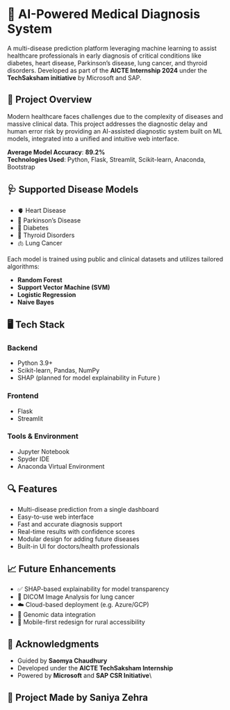 
# 🧠 AI-Powered Medical Diagnosis System

A multi-disease prediction platform leveraging machine learning to assist healthcare professionals in early diagnosis of critical conditions like diabetes, heart disease, Parkinson’s disease, lung cancer, and thyroid disorders. Developed as part of the **AICTE Internship 2024** under the **TechSaksham initiative** by Microsoft and SAP.

## 🚀 Project Overview

Modern healthcare faces challenges due to the complexity of diseases and massive clinical data. This project addresses the diagnostic delay and human error risk by providing an AI-assisted diagnostic system built on ML models, integrated into a unified and intuitive web interface.

**Average Model Accuracy**: **89.2%**  
**Technologies Used**: Python, Flask, Streamlit, Scikit-learn, Anaconda, Bootstrap

## 🩺 Supported Disease Models

- 🫀 Heart Disease
- 🧠 Parkinson’s Disease
- 🍬 Diabetes
- 🦴 Thyroid Disorders
- 🫁 Lung Cancer

Each model is trained using public and clinical datasets and utilizes tailored algorithms:
- **Random Forest**
- **Support Vector Machine (SVM)**
- **Logistic Regression**
- **Naive Bayes**

## 🖥️ Tech Stack

### Backend
- Python 3.9+
- Scikit-learn, Pandas, NumPy
- SHAP (planned for model explainability in Future )

### Frontend
- Flask
- Streamlit

### Tools & Environment
- Jupyter Notebook
- Spyder IDE
- Anaconda Virtual Environment

## 🔍 Features

- Multi-disease prediction from a single dashboard
- Easy-to-use web interface
- Fast and accurate diagnosis support
- Real-time results with confidence scores
- Modular design for adding future diseases
- Built-in UI for doctors/health professionals

## 📈 Future Enhancements

- ✅ SHAP-based explainability for model transparency
- 📸 DICOM Image Analysis for lung cancer
- ☁️ Cloud-based deployment (e.g. Azure/GCP)
- 🧬 Genomic data integration
- 📱 Mobile-first redesign for rural accessibility

## 🙌 Acknowledgments

- Guided by **Saomya Chaudhury**
- Developed under the **AICTE TechSaksham Internship**
- Powered by **Microsoft** and **SAP CSR Initiative**\

## 🙌 Project Made by **Saniya Zehra**
